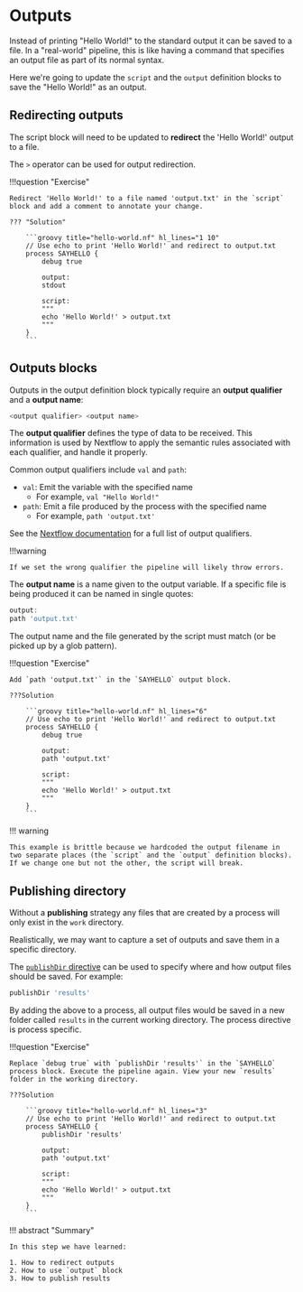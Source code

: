 # Outputs

Instead of printing "Hello World!" to the standard output it can be saved to a file. In a "real-world" pipeline, this is like having a command that specifies an output file as part of its normal syntax.

Here we're going to update the `script` and the `output` definition blocks to save the "Hello World!" as an output.

## Redirecting outputs

The script block will need to be updated to **redirect** the 'Hello World!' output to a file.

The `>` operator can be used for output redirection.

!!!question "Exercise"

    Redirect 'Hello World!' to a file named 'output.txt' in the `script` block and add a comment to annotate your change.

    ??? "Solution"

        ```groovy title="hello-world.nf" hl_lines="1 10"
        // Use echo to print 'Hello World!' and redirect to output.txt
        process SAYHELLO {
            debug true

            output: 
            stdout
            
            script:
            """
            echo 'Hello World!' > output.txt
            """
        }
        ```

## Outputs blocks

Outputs in the output definition block typically require an **output qualifier** and a **output name**:

```groovy
<output qualifier> <output name>
```

The **output qualifier** defines the type of data to be received. This information is used by Nextflow to apply the semantic rules associated with each qualifier, and handle it properly.
    
Common output qualifiers include `val` and `path`:

- `val`: Emit the variable with the specified name
    - For example, `val "Hello World!"` 
- `path`: Emit a file produced by the process with the specified name
    - For example, `path 'output.txt'`

See the [Nextflow documentation](https://www.nextflow.io/docs/latest/process.html#outputs) for a full list of output qualifiers.

!!!warning

    If we set the wrong qualifier the pipeline will likely throw errors.

The **output name** is a name given to the output variable. If a specific file is being produced it can be named in single quotes: 

```groovy title="hello-world.nf"
output:
path 'output.txt'
```

The output name and the file generated by the script must match (or be picked up by a glob pattern).

!!!question "Exercise"

    Add `path 'output.txt'` in the `SAYHELLO` output block.

    ???Solution

        ```groovy title="hello-world.nf" hl_lines="6"
        // Use echo to print 'Hello World!' and redirect to output.txt
        process SAYHELLO {
            debug true

            output: 
            path 'output.txt'
            
            script:
            """
            echo 'Hello World!' > output.txt
            """
        }
        ```

!!! warning

    This example is brittle because we hardcoded the output filename in two separate places (the `script` and the `output` definition blocks). If we change one but not the other, the script will break.

## Publishing directory

Without a **publishing** strategy any files that are created by a process will only exist in the `work` directory.

Realistically, we may want to capture a set of outputs and save them in a specific directory.

The [`publishDir` directive](https://www.nextflow.io/docs/latest/process.html#publishdir) can be used to specify where and how output files should be saved. For example:

```groovy
publishDir 'results'
```

By adding the above to a process, all output files would be saved in a new folder called `results` in the current working directory. The process directive is process specific.

!!!question "Exercise"

    Replace `debug true` with `publishDir 'results'` in the `SAYHELLO` process block. Execute the pipeline again. View your new `results` folder in the working directory.

    ???Solution

        ```groovy title="hello-world.nf" hl_lines="3"
        // Use echo to print 'Hello World!' and redirect to output.txt
        process SAYHELLO {
            publishDir 'results'

            output: 
            path 'output.txt'
            
            script:
            """
            echo 'Hello World!' > output.txt
            """
        }
        ```

!!! abstract "Summary"

    In this step we have learned:  

    1. How to redirect outputs 
    2. How to use `output` block
    3. How to publish results
